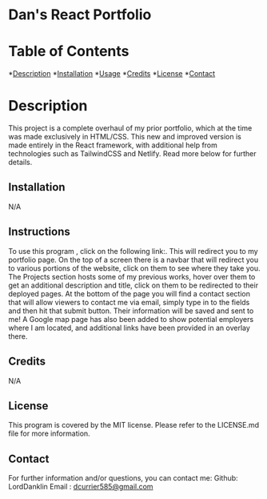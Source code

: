 # Dan's React Portfolio
# Table of Contents
*[Description](#description)
*[Installation](#installation)
*[Usage](#usage)
*[Credits](#credits)
*[License](#license)
*[Contact](#contact)

# Description
This project is a complete overhaul of my prior portfolio, which at the time was made exclusively in HTML/CSS. This new and improved version is made entirely in the React framework, with additional help from technologies such as TailwindCSS and Netlify. Read more below for further details.
## Installation
N/A
## Instructions
To use this program , click on the following link:. This will redirect you to my portfolio page. On the top of a screen there is a navbar that will redirect you to various portions of the website, click on them to see where they take you. The Projects section hosts  some of my previous works, hover over them to get an additional description and title, click on them to be redirected to their deployed pages. At the bottom of the page you will find a contact section that will allow viewers to contact me via email, simply type in to the fields and then hit that submit button. Their information will be saved and sent to me! A Google map page has also been added to show potential employers where I am located, and additional links have been provided in an overlay there. 
## Credits
N/A
## License
This program is covered by the MIT license. Please refer to the LICENSE.md file for more information.
## Contact
For further information and/or questions, you can contact me:
Github: LordDanklin
Email : dcurrier585@gmail.com